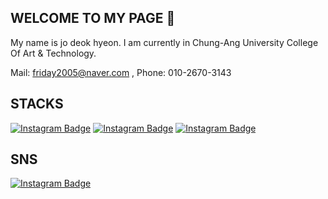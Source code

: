 ## WELCOME TO MY PAGE 👋

<!--
**Jodeokhyeon/Jodeokhyeon** is a ✨ _special_ ✨ repository because its `README.md` (this file) appears on your GitHub profile.

Here are some ideas to get you started:

- 🔭 I’m currently working on ...
- 🌱 I’m currently learning ...
- 👯 I’m looking to collaborate on ...
- 🤔 I’m looking for help with ...
- 💬 Ask me about ...
- 📫 How to reach me: ...
- 😄 Pronouns: ...
- ⚡ Fun fact: ...
-->

My name is jo deok hyeon. I am  currently in Chung-Ang University College Of Art & Technology.

Mail: friday2005@naver.com , Phone: 010-2670-3143

## STACKS
[![Instagram Badge](https://img.shields.io/badge/Python-%233776AB?logo=python&logoColor=yellow&labelColor=blue&color=blue)](https://namu.wiki/w/Python) 
[![Instagram Badge](https://img.shields.io/badge/html5-%230F1689?logo=html5&logoColor=RAD&labelColor=blue&color=blue)](https://namu.wiki/w/HTML5) 
[![Instagram Badge](https://img.shields.io/badge/javascript-%23F7DF1E?logo=javascript&logoColor=YELLO&labelColor=blue&color=blue)](https://namu.wiki/w/JavaScript)

## SNS

[![Instagram Badge](https://img.shields.io/badge/instagram-%23E4405F?style=plastic&logo=instagram&logoColor=white)](https://www.instagram.com/d_h_eon/profilecard/?igsh=NDkyb21tMHlhN2Zw)


